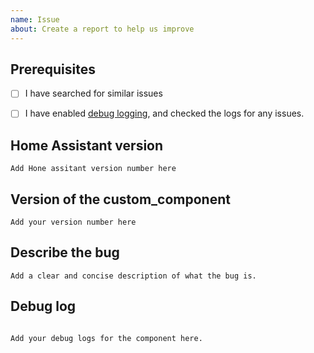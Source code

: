 ```yaml
---
name: Issue
about: Create a report to help us improve
---
```


<!-- Before you open a new issue, search through the existing issues to see if others have had the same problem.

Issues not containing the minimum requirements will be closed:

- Issues without a description (using the header is not good enough) will be closed.

-->

## Prerequisites 
- [ ] I have searched for similar issues
- [ ] I have enabled [debug logging](https://github.com/bj00rn/ha-saleryd-ftx/blob/master/README.md#enable-debug-logging), and checked the logs for any issues.


## Home Assistant version
```text
Add Hone assitant version number here
```


## Version of the custom_component
<!-- If you are not using the newest version, download and try that before opening an issue
The version number can be found in HACS check the home assistant logs.
-->

```text
Add your version number here
```


## Describe the bug
```text
Add a clear and concise description of what the bug is.
```

## Debug log

<!-- To enable debug logs check this https://www.home-assistant.io/components/logger/ -->

```text

Add your debug logs for the component here.

```
